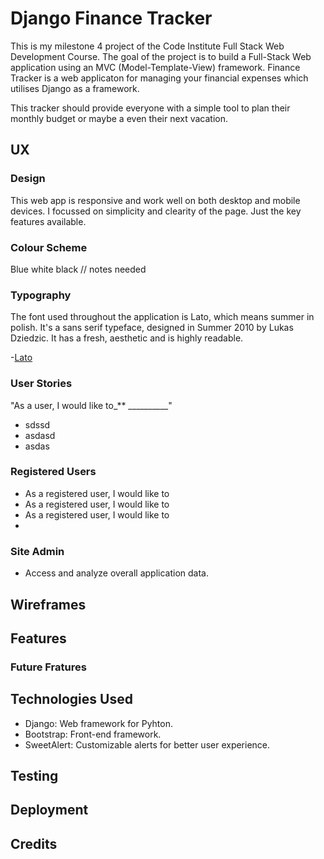 # Django Finance Tracker

This is my milestone 4 project of the Code Institute Full Stack Web Development Course.
The goal of the project is to build a Full-Stack Web application using an MVC (Model-Template-View) framework.
Finance Tracker is a web applicaton for managing your financial expenses which utilises Django as a framework.

This tracker should provide everyone with a simple tool to plan their monthly budget or maybe a even their next vacation.


## UX 


### Design
This web app is responsive and work well on both desktop and mobile devices.
I focussed on simplicity and clearity of the page. Just the key features available.

### Colour Scheme
Blue white black // notes needed 


### Typography
The font used throughout the application is Lato, which means summer in polish.
It's a sans serif typeface, designed in Summer 2010 by Lukas Dziedzic.
It has a fresh, aesthetic and is highly readable.

-[Lato](https://fonts.google.com/specimen/Lato?preview.text=Finance%20Tracker)

### User Stories

"As a user, I would like to_** __________"

- sdssd
- asdasd
- asdas



### Registered Users
- As a registered user, I would like to
- As a registered user, I would like to
- As a registered user, I would like to
- 


### Site Admin
- Access and analyze overall application data.



## Wireframes




## Features




### Future Fratures


## Technologies Used
- Django: Web framework for Pyhton.
- Bootstrap: Front-end framework.
- SweetAlert: Customizable alerts for better user experience.
  

## Testing


## Deployment

## Credits